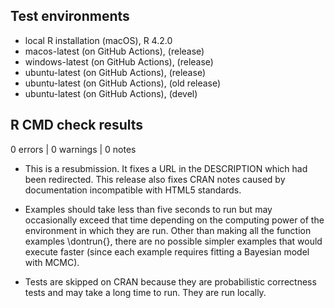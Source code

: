 ## Test environments

* local R installation (macOS), R 4.2.0
* macos-latest (on GitHub Actions), (release)
* windows-latest (on GitHub Actions), (release)
* ubuntu-latest (on GitHub Actions), (release)
* ubuntu-latest (on GitHub Actions), (old release)
* ubuntu-latest (on GitHub Actions), (devel)


## R CMD check results

0 errors | 0 warnings | 0 notes

* This is a resubmission.  It fixes a URL in the DESCRIPTION which had been
redirected. This release also fixes CRAN notes caused by documentation
incompatible with HTML5 standards.

* Examples should take less than five seconds to run but may occasionally exceed
that time depending on the computing power of the environment in which they are
run. Other than making all the function examples \dontrun{}, there are no
possible simpler examples that would execute faster (since each example requires
fitting a Bayesian model with MCMC).

* Tests are skipped on CRAN because they are probabilistic correctness tests and
may take a long time to run. They are run locally.
